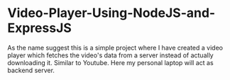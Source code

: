 # Video-Player-Using-NodeJS-and-ExpressJS
As the name suggest this is a simple project where I have created a video player which fetches the video's data from a server instead of actually downloading it. Similar to Youtube. Here my personal laptop will act as backend server.
